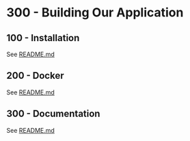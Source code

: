 # 300 - Building Our Application

## 100 - Installation

See [README.md](./100/README.md)

## 200 - Docker

See [README.md](./200/README.md)

## 300 - Documentation

See [README.md](./300/README.md)
